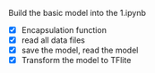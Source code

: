 Build the basic model into the 1.ipynb
- [x] Encapsulation function
- [x] read all data files
- [x] save the model, read the model
- [x] Transform the model to TFlite